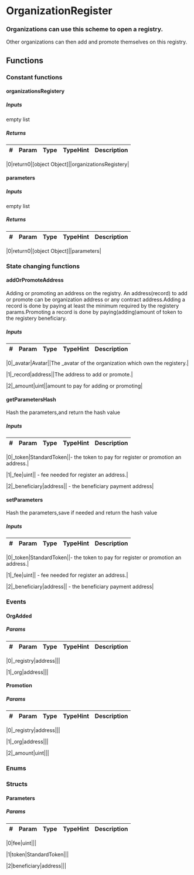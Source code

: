 

















# OrganizationRegister

### Organizations can use this scheme to open a registry.

Other organizations can then add and promote themselves on this registry.


## Functions




### Constant functions



#### organizationsRegistery





##### Inputs



empty list




##### Returns



|#  |Param|Type|TypeHint|Description|
|---|-----|----|--------|-----------|


|0|return0|[object Object]||organizationsRegistery|






#### parameters





##### Inputs



empty list




##### Returns



|#  |Param|Type|TypeHint|Description|
|---|-----|----|--------|-----------|


|0|return0|[object Object]||parameters|











### State changing functions



#### addOrPromoteAddress

Adding or promoting an address on the registry.
An address(record) to add or promote can be organization address or any contract address.Adding a record is done by paying at least the minimum required by the registery params.Promoting a record is done by paying(adding)amount of token to the registery beneficiary.


##### Inputs



|#  |Param|Type|TypeHint|Description|
|---|-----|----|--------|-----------|


|0|_avatar|Avatar||The _avatar of the organization which own the registery.|


|1|_record|address||The address to add or promote.|


|2|_amount|uint||amount to pay for adding or promoting|






#### getParametersHash

Hash the parameters,and return the hash value



##### Inputs



|#  |Param|Type|TypeHint|Description|
|---|-----|----|--------|-----------|


|0|_token|StandardToken||-  the token to pay for register or promotion an address.|


|1|_fee|uint|| - fee needed for register an address.|


|2|_beneficiary|address|| - the beneficiary payment address|






#### setParameters

Hash the parameters,save if needed and return the hash value



##### Inputs



|#  |Param|Type|TypeHint|Description|
|---|-----|----|--------|-----------|


|0|_token|StandardToken||-  the token to pay for register or promotion an address.|


|1|_fee|uint|| - fee needed for register an address.|


|2|_beneficiary|address|| - the beneficiary payment address|












### Events



#### OrgAdded





##### Params



|#  |Param|Type|TypeHint|Description|
|---|-----|----|--------|-----------|


|0|_registry|address|||


|1|_org|address|||






#### Promotion





##### Params



|#  |Param|Type|TypeHint|Description|
|---|-----|----|--------|-----------|


|0|_registry|address|||


|1|_org|address|||


|2|_amount|uint|||










### Enums







### Structs



#### Parameters





##### Params



|#  |Param|Type|TypeHint|Description|
|---|-----|----|--------|-----------|


|0|fee|uint|||


|1|token|StandardToken|||


|2|beneficiary|address|||





